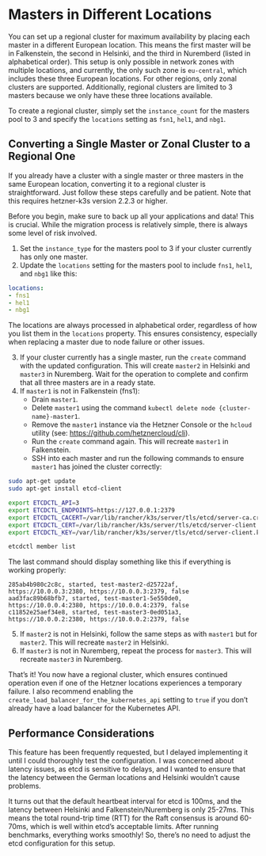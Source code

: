 # Masters in Different Locations

You can set up a regional cluster for maximum availability by placing each master in a different European location. This means the first master will be in Falkenstein, the second in Helsinki, and the third in Nuremberd (listed in alphabetical order). This setup is only possible in network zones with multiple locations, and currently, the only such zone is `eu-central`, which includes these three European locations. For other regions, only zonal clusters are supported. Additionally, regional clusters are limited to 3 masters because we only have these three locations available.

To create a regional cluster, simply set the `instance_count` for the masters pool to 3 and specify the `locations` setting as `fsn1`, `hel1`, and `nbg1`.

## Converting a Single Master or Zonal Cluster to a Regional One

If you already have a cluster with a single master or three masters in the same European location, converting it to a regional cluster is straightforward. Just follow these steps carefully and be patient. Note that this requires hetzner-k3s version 2.2.3 or higher.

Before you begin, make sure to back up all your applications and data! This is crucial. While the migration process is relatively simple, there is always some level of risk involved.

1. Set the `instance_type` for the masters pool to 3 if your cluster currently has only one master.
2. Update the `locations` setting for the masters pool to include `fns1`, `hel1`, and `nbg1` like this:

```yaml
locations:
- fns1
- hel1
- nbg1
```

The locations are always processed in alphabetical order, regardless of how you list them in the `locations` property. This ensures consistency, especially when replacing a master due to node failure or other issues.

3. If your cluster currently has a single master, run the `create` command with the updated configuration. This will create `master2` in Helsinki and `master3` in Nuremberg. Wait for the operation to complete and confirm that all three masters are in a ready state.
4. If `master1` is not in Falkenstein (fns1):
   - Drain `master1`.
   - Delete `master1` using the command `kubectl delete node {cluster-name}-master1`.
   - Remove the `master1` instance via the Hetzner Console or the `hcloud` utility (see: https://github.com/hetznercloud/cli).
   - Run the `create` command again. This will recreate `master1` in Falkenstein.
   - SSH into each master and run the following commands to ensure `master1` has joined the cluster correctly:

```bash
sudo apt-get update
sudo apt-get install etcd-client

export ETCDCTL_API=3
export ETCDCTL_ENDPOINTS=https://127.0.0.1:2379
export ETCDCTL_CACERT=/var/lib/rancher/k3s/server/tls/etcd/server-ca.crt
export ETCDCTL_CERT=/var/lib/rancher/k3s/server/tls/etcd/server-client.crt
export ETCDCTL_KEY=/var/lib/rancher/k3s/server/tls/etcd/server-client.key

etcdctl member list
```

The last command should display something like this if everything is working properly:

```
285ab4b980c2c8c, started, test-master2-d25722af, https://10.0.0.3:2380, https://10.0.0.3:2379, false
aad3fac89b68bfb7, started, test-master1-5e550de0, https://10.0.0.4:2380, https://10.0.0.4:2379, false
c11852e25aef34e8, started, test-master3-0ed051a3, https://10.0.0.2:2380, https://10.0.0.2:2379, false
```

5. If `master2` is not in Helsinki, follow the same steps as with `master1` but for `master2`. This will recreate `master2` in Helsinki.
6. If `master3` is not in Nuremberg, repeat the process for `master3`. This will recreate `master3` in Nuremberg.

That’s it! You now have a regional cluster, which ensures continued operation even if one of the Hetzner locations experiences a temporary failure. I also recommend enabling the `create_load_balancer_for_the_kubernetes_api` setting to `true` if you don’t already have a load balancer for the Kubernetes API.

## Performance Considerations

This feature has been frequently requested, but I delayed implementing it until I could thoroughly test the configuration. I was concerned about latency issues, as etcd is sensitive to delays, and I wanted to ensure that the latency between the German locations and Helsinki wouldn’t cause problems.

It turns out that the default heartbeat interval for etcd is 100ms, and the latency between Helsinki and Falkenstein/Nuremberg is only 25-27ms. This means the total round-trip time (RTT) for the Raft consensus is around 60-70ms, which is well within etcd’s acceptable limits. After running benchmarks, everything works smoothly! So, there’s no need to adjust the etcd configuration for this setup.
